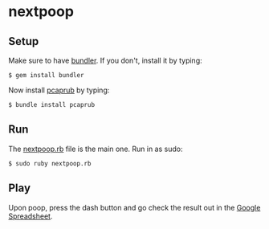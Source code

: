 # nextpoop

## Setup

Make sure to have [bundler](http://bundler.io/). If you don't, install it by typing:
```
$ gem install bundler
```

Now install [pcaprub](https://github.com/pcaprub/pcaprub) by typing:
```
$ bundle install pcaprub
```

## Run
The [nextpoop.rb](https://github.com/gilnahmias/nextpoop/blob/master/nextpoop.rb) file is the main one. Run in as sudo:
```
$ sudo ruby nextpoop.rb
```

## Play
Upon poop, press the dash button and go check the result out in the [Google Spreadsheet](https://docs.google.com/spreadsheets/d/1JModPVXN6G3IgefFt4gpAydbQSTC9G6HrM8jafRwsGQ/edit#gid=0).